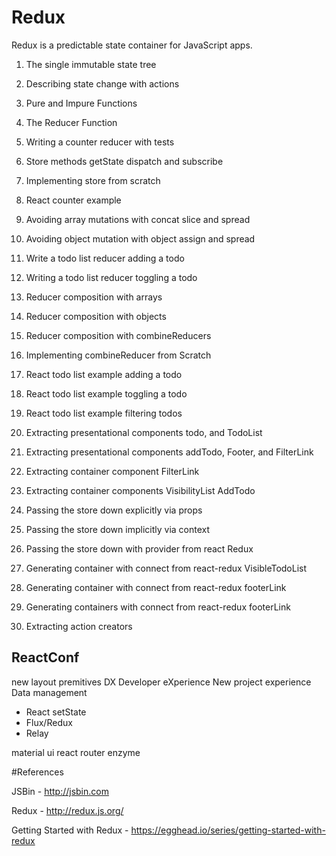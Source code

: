 # Redux
Redux is a predictable state container for JavaScript apps.

1) The single immutable state tree

2) Describing state change with actions

3) Pure and Impure Functions

4) The Reducer Function

5) Writing a counter reducer with tests

6) Store methods getState dispatch and subscribe

7) Implementing store from scratch

8) React counter example

9) Avoiding array mutations with concat slice and spread

10) Avoiding object mutation with object assign and spread

11) Write a todo list reducer adding a todo

12) Writing a todo list reducer toggling a todo

13) Reducer composition with arrays

14) Reducer composition with objects

15) Reducer composition with combineReducers

16) Implementing combineReducer from Scratch

17) React todo list example adding a todo

18) React todo list example toggling a todo

19) React todo list example filtering todos

20) Extracting presentational components todo, and TodoList

21) Extracting presentational components addTodo, Footer, and FilterLink

22) Extracting container component FilterLink

23) Extracting container components VisibilityList AddTodo

24) Passing the store down explicitly via props

25) Passing the store down implicitly via context

26) Passing the store down with provider from react Redux

27) Generating container with connect from react-redux VisibleTodoList

28) Generating container with connect from react-redux footerLink

29) Generating containers with connect from react-redux footerLink

30) Extracting action creators

## ReactConf

new layout premitives
DX Developer eXperience
New project experience
Data management
 - React setState
 - Flux/Redux
 - Relay

 material ui react router enzyme

#References

JSBin - http://jsbin.com

Redux - http://redux.js.org/

Getting Started with Redux - https://egghead.io/series/getting-started-with-redux
